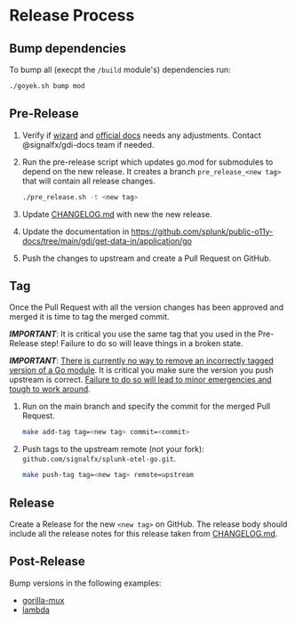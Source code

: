 # Release Process

## Bump dependencies

To bump all (execpt the `/build` module's) dependencies run:

```sh
./goyek.sh bump mod
```

## Pre-Release

1. Verify if [wizard](https://app.signalfx.com/#/integrations/go-tracing/description)
   and [official docs](https://docs.splunk.com/Observability/gdi/get-data-in/application/go/get-started.html)
   needs any adjustments. Contact @signalfx/gdi-docs team if needed.

2. Run the pre-release script which updates go.mod for submodules to depend on
   the new release. It creates a branch `pre_release_<new tag>`
   that will contain all release changes.

    ```sh
    ./pre_release.sh -t <new tag>
    ```

3. Update [CHANGELOG.md](CHANGELOG.md) with new the new release.

4. Update the documentation in https://github.com/splunk/public-o11y-docs/tree/main/gdi/get-data-in/application/go

5. Push the changes to upstream and create a Pull Request on GitHub.

## Tag

Once the Pull Request with all the version changes has been approved
and merged it is time to tag the merged commit.

***IMPORTANT***: It is critical you use the same tag
that you used in the Pre-Release step!
Failure to do so will leave things in a broken state.

***IMPORTANT***:
[There is currently no way to remove an incorrectly tagged version of a Go module](https://github.com/golang/go/issues/34189).
It is critical you make sure the version you push upstream is correct.
[Failure to do so will lead to minor emergencies and tough to work around](https://github.com/open-telemetry/opentelemetry-go/issues/331).

1. Run on the main branch and specify the commit for the merged Pull Request.

    ```sh
    make add-tag tag=<new tag> commit=<commit>
    ```

2. Push tags to the upstream remote (not your fork): `github.com/signalfx/splunk-otel-go.git`.

    ```sh
    make push-tag tag=<new tag> remote=upstream
    ```

## Release

Create a Release for the new `<new tag>` on GitHub.
The release body should include all the release notes
for this release taken from [CHANGELOG.md](CHANGELOG.md).

## Post-Release

Bump versions in the following examples:

- [gorilla-mux](https://github.com/signalfx/tracing-examples/tree/main/opentelemetry-tracing/opentelemetry-go/gorilla-mux)
- [lambda](https://github.com/signalfx/tracing-examples/tree/main/opentelemetry-tracing/opentelemetry-lambda/go)
